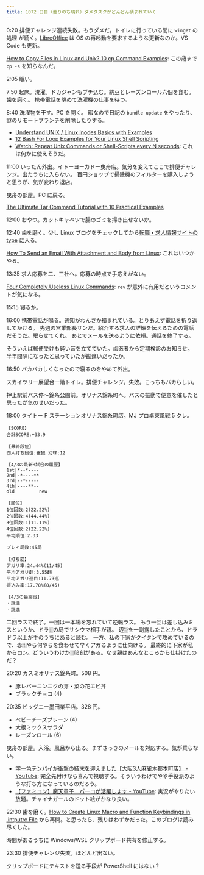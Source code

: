 ```yaml
---
title: 1072 日目（曇りのち晴れ）ダメタスクがどんどん積まれていく
---
```


0:20 排便チャレンジ連続失敗。もうダメだ。トイレに行っている間に `winget` の処理
が続く。[LibreOffice] は OS の再起動を要求するような更新なのか。VS Code も更新。

[How to Copy Files in Linux and Unix? 10 cp Command Examples](https://www.thegeekstuff.com/2013/03/cp-command-examples/):
この歳まで `cp -s` を知らなんだ。

2:05 眠い。

7:50 起床。洗濯。ドカジャンもブチ込む。納豆とレーズンロール六個を食む。歯を磨く。
携帯電話を眺めて洗濯機の仕事を待つ。

8:40 洗濯物を干す。PC を開く。
暇なので日記の `bundle update` をやったり、謎のリモートブランチを削除したりする。

* [Understand UNIX / Linux Inodes Basics with Examples](https://www.thegeekstuff.com/2012/01/linux-inodes/)
* [12 Bash For Loop Examples for Your Linux Shell Scripting](https://www.thegeekstuff.com/2011/07/bash-for-loop-examples/)
* [Watch: Repeat Unix Commands or Shell-Scripts every N seconds](https://www.thegeekstuff.com/2010/05/watch-command-examples/):
  これは何かに使えそうだ。

11:00 いったん外出。イトーヨーカドー曳舟店。気分を変えてここで排便チャレンジ。出たうちに入らない。
百円ショップで掃除機のフィルターを購入しようと思うが、気が変わり退店。

曳舟の部屋。PC に戻る。

[The Ultimate Tar Command Tutorial with 10 Practical Examples](https://www.thegeekstuff.com/2010/04/unix-tar-command-examples/)

12:00 おやつ。カットキャベツで腸のゴミを掃き出せないか。

12:40 歯を磨く。少し Linux ブログをチェックしてから[転職・求人情報サイトの type](https://type.jp/) に入る。

[How To Send an Email With Attachment and Body from Linux](https://www.thegeekstuff.com/2009/12/how-to-send-an-email-with-attachment-and-body-from-linux/):
これはいつかやる。

13:35 求人応募を二、三社へ。応募の時点で手応えがない。

[Four Completely Useless Linux Commands](https://www.thegeekstuff.com/2009/02/four-useless-linux-commands/):
`rev` が意外に有用だというコメントが気になる。

15:15 寝るか。

16:00 携帯電話が鳴る。通知がわんさか積まれている。とりあえず電話を折り返してかける。
先週の営業部長サンだ。紹介する求人の詳細を伝えるための電話だそうだ。眠らせてくれ。
あとでメールを送るように依頼。通話を終了する。

そういえば郵便受けも鈍い音を立てていた。歯医者から定期検診のお知らせ。
半年間隔になったと思っていたが勘違いだったか。

16:50 バカバカしくなったので寝るのをやめて外出。

スカイツリー展望台一階トイレ。排便チャレンジ。失敗。こっちもバカらしい。

押上駅前バス停～錦糸公園前。オリナス錦糸町へ。バスの振動で便意を催したと思ったが気のせいだった。

18:00 タイトー F ステーションオリナス錦糸町店。MJ プロ卓東風戦 5 クレ。

```text
【SCORE】
合計SCORE:+33.9

【最終段位】
四人打ち段位:雀狼 幻球:12

【4/3の最新8試合の履歴】
1st|*--*----
2nd|-*----**
3rd|--*-----
4th|----**--
old         new

【順位】
1位回数:2(22.22%)
2位回数:4(44.44%)
3位回数:1(11.11%)
4位回数:2(22.22%)
平均順位:2.33

プレイ局数:45局

【打ち筋】
アガリ率:24.44%(11/45)
平均アガリ翻:3.55翻
平均アガリ巡目:11.73巡
振込み率:17.78%(8/45)

【4/3の最高役】
・跳満
・跳満
```

二回ラスで終了。一回は一本場を忘れていて逆転ラス。
もう一回は差し込みミスというか、ドラ🀕の局でサシウマ相手が親。
辺🀟を一副露したことから、ドラドラ以上が手のうちにあると読む。
一方、私の下家がクイタンで攻めているので、赤🀋やら何やらを食わせて早くアガるように仕向ける。
最終的に下家が私からロン。どういうわけか🀕暗刻がある。なぜ親はあんなところから仕掛けたのだ？

20:20 カスミオリナス錦糸町。508 円。

* 豚レバーニンニクの芽・菜の花エビ丼
* ブラックチョコ (4)

20:35 ビッグエー墨田業平店。328 円。

* ベビーチーズプレーン (4)
* 大根ミックスサラダ
* レーズンロール (6)

曳舟の部屋。入浴。風呂から出る。まずさっきのメールを対応する。気が乗らない。

* [字一色テンパイが衝撃の結末を迎えました【大阪3人麻雀木都本町店】 - YouTube](https://www.youtube.com/watch?v=6_mYB-Ue_yE):
  完全先付けなら喜んで視聴する。そういうわけでやや手役派のような打ち方になっているのだろう。
* [【ファミコン】魔天童子　パーコが活躍します - YouTube](https://www.youtube.com/watch?v=_1ryhZsW1mo):
  実況がやりたい放題。チャイナガールのドット絵がかなり良い。

22:30 歯を磨く。[How to Create Linux Macro and Function Keybindings in .intputrc File](https://www.thegeekstuff.com/2014/06/linux-custom-keybindings/)
から再開。と思ったら、残りはわずかだった。このブログは読み尽くした。

時間があるうちに Windows/WSL クリップボード共有を修正する。

23:30 排便チャレンジ失敗。ほとんど出ない。

クリップボードにテキストを送る手段が PowerShell にはない？

[LibreOffice]: https://www.libreoffice.org/
